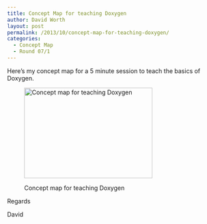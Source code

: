 ```yaml
---
title: Concept Map for teaching Doxygen
author: David Worth
layout: post
permalink: /2013/10/concept-map-for-teaching-doxygen/
categories:
  - Concept Map
  - Round 07/1
---
```

Here&#8217;s my concept map for a 5 minute session to teach the basics of Doxygen.<figure id="attachment_4734" style="width: 300px;" class="wp-caption alignnone">

[<img class="size-medium wp-image-4734" alt="Concept map for teaching Doxygen" src="http://teaching.software-carpentry.org/wp-content/uploads/2013/10/scan-300x212.jpg" width="300" height="212" />][1]<figcaption class="wp-caption-text">Concept map for teaching Doxygen</figcaption></figure> 
Regards

David

 [1]: http://teaching.software-carpentry.org/wp-content/uploads/2013/10/scan.jpg